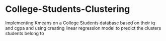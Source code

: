 # College-Students-Clustering
Implementing Kmeans on a College Students database based on their iq and cgpa and using creating linear regression model to predict the clusters students belong to
